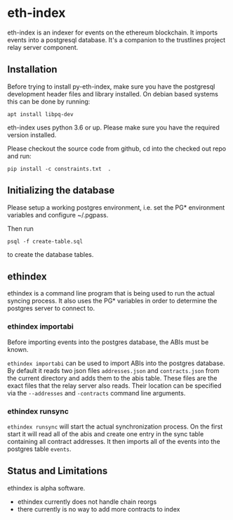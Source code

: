 # eth-index

eth-index is an indexer for events on the ethereum blockchain. It imports events
into a postgresql database. It's a companion to the trustlines project relay
server component.

## Installation
Before trying to install py-eth-index, make sure you have the postgresql
development header files and library installed. On debian based systems this can
be done by running:
``` 
apt install libpq-dev 
``` 

eth-index uses python 3.6 or up. Please make sure you have the required version
installed.

Please checkout the source code from github, cd into the checked out repo and
run:

```
pip install -c constraints.txt  .
```

## Initializing the database

Please setup a working postgres environment, i.e. set the PG* environment
variables and configure ~/.pgpass.

Then run 
```
psql -f create-table.sql
```
to create the database tables.

## ethindex
ethindex is a command line program that is being used to run the actual syncing
process. It also uses the PG* variables in order to determine the postgres
server to connect to.

### ethindex importabi
Before importing events into the postgres database, the ABIs must be known. 

`ethindex importabi` can be used to import ABIs into the postgres database. By
default it reads two json files `addresses.json` and `contracts.json` from the
current directory and adds them to the abis table. These files are the exact
files that the relay server also reads. Their location can be specified via the
`--addresses` and `-contracts` command line arguments.


### ethindex runsync
`ethindex runsync` will start the actual synchronization process. On the first start it will read all of the abis and create one entry in the sync table containing all contract addresses.
It then imports all of the events into the postgres table `events`.

## Status and Limitations
ethindex is alpha software. 
- ethindex currently does not handle chain reorgs
- there currently is no way to add more contracts to index
